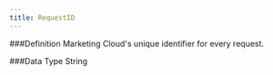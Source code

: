 ```yaml
---
title: RequestID
---
```

###Definition
Marketing Cloud's unique identifier for every request.

###Data Type
String